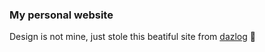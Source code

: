 ### My personal website

Design is not mine, just stole this beatiful site from [dazlog](https://dazlog.com/) :eyes:
